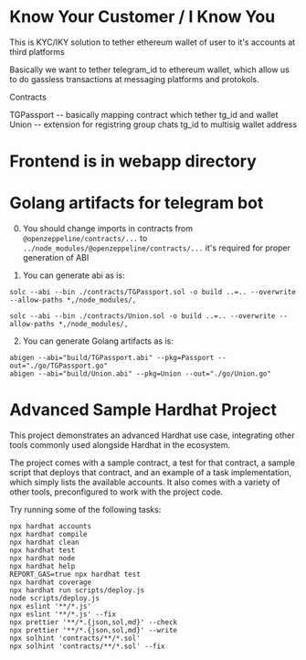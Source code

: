 # Know Your Customer / I Know You 
This is KYC/IKY solution to tether ethereum wallet of user to it's accounts at third platforms

Basically we want to tether telegram_id to ethereum wallet, which allow us to do gassless transactions at messaging platforms and protokols.

Contracts

TGPassport -- basically mapping contract which tether tg_id and wallet
Union -- extension for registring group chats tg_id to multisig wallet address 

# Frontend is in webapp directory

# Golang artifacts for telegram bot

0. You should change imports in contracts from `@openzeppeline/contracts/...` to `../node_modules/@openzeppeline/contracts/...` it's required for proper generation of ABI


1. You can generate abi as is:
```
solc --abi --bin ./contracts/TGPassport.sol -o build ..=.. --overwrite --allow-paths *,/node_modules/,

solc --abi --bin ./contracts/Union.sol -o build ..=.. --overwrite --allow-paths *,/node_modules/,

```

2. You can generate Golang artifacts as is:
```
abigen --abi="build/TGPassport.abi" --pkg=Passport --out="./go/TGPassport.go"
abigen --abi="build/Union.abi" --pkg=Union --out="./go/Union.go"
```

# Advanced Sample Hardhat Project

This project demonstrates an advanced Hardhat use case, integrating other tools commonly used alongside Hardhat in the ecosystem.

The project comes with a sample contract, a test for that contract, a sample script that deploys that contract, and an example of a task implementation, which simply lists the available accounts. It also comes with a variety of other tools, preconfigured to work with the project code.

Try running some of the following tasks:

```shell
npx hardhat accounts
npx hardhat compile
npx hardhat clean
npx hardhat test
npx hardhat node
npx hardhat help
REPORT_GAS=true npx hardhat test
npx hardhat coverage
npx hardhat run scripts/deploy.js
node scripts/deploy.js
npx eslint '**/*.js'
npx eslint '**/*.js' --fix
npx prettier '**/*.{json,sol,md}' --check
npx prettier '**/*.{json,sol,md}' --write
npx solhint 'contracts/**/*.sol'
npx solhint 'contracts/**/*.sol' --fix
```


